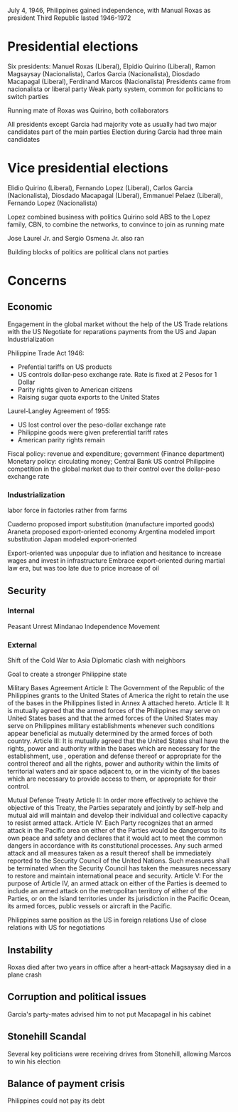 July 4, 1946, Philippines gained independence, with Manual Roxas as president
Third Republic lasted 1946-1972

# Presidential elections
Six presidents: Manuel Roxas (Liberal), Elpidio Quirino (Liberal), Ramon Magsaysay (Nacionalista), Carlos Garcia (Nacionalista), Diosdado Macapagal (Liberal), Ferdinand Marcos (Nacionalista)
Presidents came from nacionalista or liberal party
Weak party system, common for politicians to switch parties

Running mate of Roxas was Quirino, both collaborators

All presidents except Garcia had majority vote as usually had two major candidates part of  the main parties
Election during Garcia had three main candidates

# Vice presidential elections
Elidio Quirino (Liberal), Fernando Lopez (Liberal), Carlos Garcia (Nacionalista), Diosdado Macapagal (Liberal), Emmanuel Pelaez (Liberal), Fernando Lopez (Nacionalista)

Lopez combined business with politics
Quirino sold ABS to the Lopez family, CBN, to combine the networks, to convince to join as running mate

Jose Laurel Jr. and Sergio Osmena Jr. also ran

Building blocks of politics are political clans not parties

# Concerns
## Economic
Engagement in the global market without the help of the US
Trade relations with the US
Negotiate for reparations payments from the US and Japan
Industrialization

Philippine Trade Act 1946:
* Prefential tariffs on US products
* US controls dollar-peso exchange rate. Rate is fixed at 2 Pesos for 1 Dollar
* Parity rights given to American citizens
* Raising sugar quota exports to the United States

Laurel-Langley Agreement of 1955:
* US lost control over the peso-dollar exchange rate
* Philippine goods were given preferential tariff rates
* American parity rights remain

Fiscal policy: revenue and expenditure; government (Finance department)
Monetary policy: circulating money; Central Bank
US control Philippine competition in the global market due to their control over the dollar-peso exchange rate

### Industrialization
labor force in factories rather from farms

Cuaderno proposed import substitution (manufacture imported goods)
Araneta proposed export-oriented economy
Argentina modeled import substitution
Japan modeled export-oriented

Export-oriented was unpopular due to inflation and hesitance to increase wages and invest in infrastructure
Embrace export-oriented during martial law era, but was too late due to price increase of oil

## Security
### Internal
Peasant Unrest
Mindanao Independence Movement
### External
Shift of the Cold War to Asia
Diplomatic clash with neighbors

Goal to create a stronger Philippine state

Military Bases Agreement
Article I:
	The Government of the Republic of the Philippines grants to the United States of America the right to retain the use of the bases in  the Philippines listed in Annex A attached hereto.
Article II:
	It is mutually agreed that the armed forces of the Philippines may serve on United States bases and that the armed forces of the United States may serve on Philippines military establishments whenever such conditions appear beneficial as mutually determined by the armed forces of both country.
Article III:
	It is mutually agreed that the United States shall have the rights, power and authority within the bases which are necessary for the establishment, use , operation and defense thereof or appropriate for the control thereof and all the rights, power and authority within the limits of territorial waters and air space adjacent to, or in the vicinity of the bases which are necessary to provide access to them, or appropriate for their control.

Mutual Defense Treaty
Article II:
	In order more effectively to achieve the objective of this Treaty, the Parties separately and jointly by self-help and mutual aid will maintain and develop their individual and collective capacity to resist armed attack.
Article IV:
	Each Party recognizes that an armed attack in the Pacific area on either of the Parties would be dangerous to its own peace and safety and declares that it would act to meet the common dangers in accordance with its constitutional processes.
	Any such armed attack and all measures taken as a result thereof shall be immediately reported to the Security Council of the United Nations. Such measures shall be terminated when the Security Council has taken the measures necessary to restore and maintain international peace and security.
Article V:
	For the purpose of Article IV, an armed attack on either of the Parties is deemed to include an armed  attack on the metropolitan territory of either of the Parties, or on the Island territories under its jurisdiction in the Pacific Ocean, its armed forces, public vessels or aircraft in the Pacific.

Philippines same position as the US in foreign relations
Use of close relations with US for negotiations

## Instability
Roxas died after two years in office after a heart-attack
Magsaysay died in a plane crash

## Corruption and political issues
Garcia's party-mates advised him to not put Macapagal in his cabinet

## Stonehill Scandal
Several key politicians were receiving drives from Stonehill, allowing Marcos to win his election

## Balance of payment crisis
Philippines could not pay its debt
